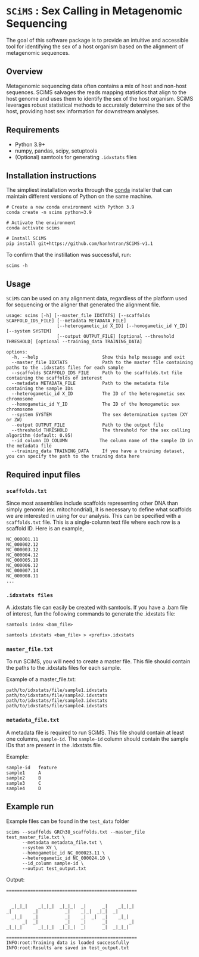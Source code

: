 # `SCiMS` : Sex Calling in Metagenomic Sequencing
The goal of this software package is to provide an intuitive and accessible tool for identifying the sex of a host organism based on the alignment of metagenomic sequences.  

## Overview

Metagenomic sequencing data often contains a mix of host and non-host sequences. SCiMS salvages the reads mapping statistics that align to the host genome and uses them to identify the sex of the host organism. SCiMS leverages robust statistical methods to accurately determine the sex of the host, providing host sex information for downstream analyses.

## Requirements

- Python 3.9+
- numpy, pandas, scipy, setuptools
- (Optional) samtools for generating `.idxstats` files 

## Installation instructions

The simpliest installation works through the [conda](https://docs.conda.io/en/latest/miniconda.html) installer that can maintain different versions of Python on the same machine. 

```
# Create a new conda environment with Python 3.9
conda create -n scims python=3.9

# Activate the environment
conda activate scims

# Install SCiMS
pip install git+https://github.com/hanhntran/SCiMS-v1.1
```

To confirm that the instillation was successful, run:
```
scims -h
```

## Usage
`SCiMS` can be used on any alignment data, regardless of the platform used for sequencing or the aligner that generated the alignment file. 

```
usage: scims [-h] [--master_file IDXTATS] [--scaffolds SCAFFOLD_IDS_FILE] [--metadata METADATA_FILE]
                   [--heterogametic_id X_ID] [--homogametic_id Y_ID] [--system SYSTEM] 
                   [--output OUTPUT_FILE] [optional --threshold THRESHOLD] [optional --training_data TRAINING_DATA]

options:
  -h, --help                        Show this help message and exit
  --master_file IDXTATS             Path to the master file containing paths to the .idxstats files for each sample
  --scaffolds SCAFFOLD_IDS_FILE     Path to the scaffolds.txt file containing the scaffolds of interest
  --metadata METADATA_FILE          Path to the metadata file containing the sample IDs 
  --heterogametic_id X_ID           The ID of the heterogametic sex chromosome
  --homogametic_id Y_ID             The ID of the homogametic sex chromosome
  --system SYSTEM                   The sex determination system (XY or ZW)
  --output OUTPUT_FILE              Path to the output file
  --threshold THRESHOLD             The threshold for the sex calling algorithm (default: 0.95)
  --id_column ID_COLUMN            The column name of the sample ID in the metadata file
  --training_data TRAINING_DATA     If you have a training dataset, you can specify the path to the training data here
```

## Required input files

### `scaffolds.txt`
Since most assemblies include scaffolds representing other DNA than simply genomic (ex. mitochondrial), it is necessary to define what scaffolds we are interested in using for our analysis. This can be specified with a ```scaffolds.txt``` file. This is a single-column text file where each row is a scaffold ID. Here is an example, 
```
NC_000001.11
NC_000002.12
NC_000003.12
NC_000004.12
NC_000005.10
NC_000006.12
NC_000007.14
NC_000008.11
...
``` 

### `.idxstats files`
A .idxstats file can easily be created with samtools. If you have a .bam file of interest, fun the following commands to generate the .idxstats file:

```shell
samtools index <bam_file>
```

```shell
samtools idxstats <bam_file> > <prefix>.idxstats
```
### `master_file.txt`
To run SCiMS, you will need to create a master file. This file should contain the paths to the .idxstats files for each sample. 

Example of a master_file.txt:
```
path/to/idxstats/file/sample1.idxstats
path/to/idxstats/file/sample2.idxstats
path/to/idxstats/file/sample3.idxstats
path/to/idxstats/file/sample4.idxstats
```

### `metadata_file.txt`
A metadata file is required to run SCiMS. This file should contain at least one columns, `sample-id`. The `sample-id` column should contain the sample IDs that are present in the .idxstats file. 

Example:
```
sample-id	feature
sample1		A
sample2		B
sample3		C
sample4		D

```

## Example run
Example files can be found in the ```test_data``` folder

```
scims --scaffolds GRCh38_scaffolds.txt --master_file test_master_file.txt \
      --metadata metadata_file.txt \
      --system XY \
      --homogametic_id NC_000023.11 \
      --heterogametic_id NC_000024.10 \
      --id_column sample-id \
      --output test_output.txt
```

Output:
```
=================================================

                                                  
  _|_|_|    _|_|_|  _|_|_|  _|      _|    _|_|_|  
_|        _|          _|    _|_|  _|_|  _|        
  _|_|    _|          _|    _|  _|  _|    _|_|    
      _|  _|          _|    _|      _|        _|  
_|_|_|      _|_|_|  _|_|_|  _|      _|  _|_|_|    

=================================================
INFO:root:Training data is loaded successfully
INFO:root:Results are saved in test_output.txt
```


